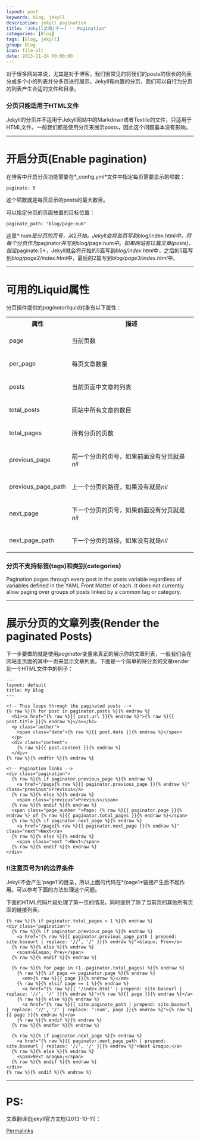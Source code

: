 ```yaml
---
layout: post
keywords: blog, jekyll
description: jekyll pagination
title: "Jekyll文档(十一) -- Pagination"
categories: [Blog]
tags: [Blog, jekyll]
group: Blog
icon: file-alt
date: 2013-11-24 00:00:00
---
```


对于很多网站来说，尤其是对于博客，我们很常见的将我们的posts的很长的列表分成多个小的列表并分多页进行展示。Jekyll有内置的分页，我们可以自行为分页的列表产生合适的文件和目录。

### 分页只能适用于HTML文件

Jekyll的分页并不适用于Jekyll网站中的Markdown或者Textile的文件，只适用于HTML文件。一般我们都是使用分页来展示posts，因此这个问题基本没有影响。

<!--excerpt-->

***

# 开启分页(Enable pagination)

在博客中开启分页功能需要在*\_config.yml*文件中指定每页需要显示的项数：

    paginate: 5

这个项数就是每页显示的posts的最大数目。

可以指定分页的页面放置的目标位置：

    paginate_path: "blog/page:num"

这里*:num*是分页的页号，从*2*开始。Jekyll会将首页写到*blog/index.html*中，将每个分页作为*paginator*并写到*blog/page:num*中。如果网站有12篇文章(posts)，指定*paginate:5*，Jekyll就会将开始的5篇写到*blog/index.html*中，之后的5篇写到*blog/page2/index.html*中，最后的2篇写到*blog/page3/index.html*中。

***

# 可用的Liquid属性

分页插件提供的*paginator*liquid对象有以下属性：

<table cellpadding="10">
  <col width="25%" />
  <col width="75%" />
  <tr>
    <th>属性</th>     
    <th>描述</th>
  </tr>
  <tr>
    <td>
      <p>page</p>
    </td>
    <td>
      <p>当前页数</p>
    </td>
  </tr>
  <tr>
    <td>
      <p>per_page</p>
    </td>
    <td>
      <p>每页文章数量</p>
    </td>
  </tr>
  <tr>
    <td>
      <p>posts</p>
    </td>
    <td>
      <p>当前页面中文章的列表</p>
    </td>
  </tr>
  <tr>
    <td>
      <p>total_posts</p>
    </td>
    <td>
      <p>网站中所有文章的数目</p>
    </td>
  </tr>
  <tr>
    <td>
      <p>total_pages</p>
    </td>
    <td>
      <p>所有分页的页数</p>
    </td>
  </tr>
  <tr>
    <td>
      <p>previous_page</p>
    </td>
    <td>
      <p>前一个分页的页号，如果前面没有分页就是<em>nil</em></p>
    </td>
  </tr>
  <tr>
    <td>
      <p>previous_page_path</p>
    </td>
    <td>
      <p>上一个分页的路径，如果没有就是<em>nil</em></p>
    </td>
  </tr>
  <tr>
    <td>
      <p>next_page</p>
    </td>
    <td>
      <p>下一个分页的页号，如果前面没有分页就是<em>nil</em></p>
    </td>
  </tr>
  <tr>
    <td>
      <p>next_page_path</p>
    </td>
    <td>
      <p>下一个分页的路径，如果没有就是<em>nil</em></p>
    </td>
  </tr>
</table>

### 分页不支持标签(tags)和类别(categories)

Pagination pages through every post in the posts variable regardless of variables defined in the YAML Front Matter of each. It does not currently allow paging over groups of posts linked by a common tag or category.

***

# 展示分页的文章列表(Render the paginated Posts)

下一步要做的就是使用*paginator*变量来真正的展示你的文章列表，一般我们会在网站主页面的其中一页来显示文章列表。下面是一个简单的将分页的文章render到一个HTML文件中的例子：

    ---
    layout: default
    title: My Blog
    ---
    
    <!-- This loops through the paginated posts -->
    {% raw %}{% for post in paginator.posts %}{% endraw %}
      <h1><a href="{% raw %}{{ post.url }}{% endraw %}">{% raw %}{{ post.title }}{% endraw %}</a></h1>
      <p class="author">
        <span class="date">{% raw %}{{ post.date }}{% endraw %}</span>
      </p>
      <div class="content">
        {% raw %}{{ post.content }}{% endraw %}
      </div>
    {% raw %}{% endfor %}{% endraw %}
    
    <!-- Pagination links -->
    <div class="pagination">
      {% raw %}{% if paginator.previous_page %}{% endraw %}
        <a href="/page{% raw %}{{ paginator.previous_page }}{% endraw %}" class="previous">Previous</a>
      {% raw %}{% else %}{% endraw %}
        <span class="previous">Previous</span>
      {% raw %}{% endif %}{% endraw %}
      <span class="page_number ">Page: {% raw %}{{ paginator.page }}{% endraw %} of {% raw %}{{ paginator.total_pages }}{% endraw %}</span>
      {% raw %}{% if paginator.next_page %}{% endraw %}
        <a href="/page{% raw %}{{ paginator.next_page }}{% endraw %}" class="next">Next</a>
      {% raw %}{% else %}{% endraw %}
        <span class="next ">Next</span>
      {% raw %}{% endif %}{% endraw %}
    </div>

### !!注意页号为1的边界条件

Jekyll不会产生‘page1’的目录，所以上面的代码在*/page1*链接产生后不起作用。可以参考下面的方法处理这个问题。

下面的HTML代码片段处理了第一页的情况，同时提供了除了当前页的其他所有页面的链接列表。

    {% raw %}{% if paginator.total_pages > 1 %}{% endraw %}
    <div class="pagination">
      {% raw %}{% if paginator.previous_page %}{% endraw %}
        <a href="{% raw %}{{ paginator.previous_page_path | prepend: site.baseurl | replace: '//', '/' }}{% endraw %}">&laquo; Prev</a>
      {% raw %}{% else %}{% endraw %}
        <span>&laquo; Prev</span>
      {% raw %}{% endif %}{% endraw %}

      {% raw %}{% for page in (1..paginator.total_pages) %}{% endraw %}
        {% raw %}{% if page == paginator.page %}{% endraw %}
          <em>{% raw %}{{ page }}{% endraw %}</em>
        {% raw %}{% elsif page == 1 %}{% endraw %}
          <a href="{% raw %}{{ '/index.html' | prepend: site.baseurl | replace: '//', '/' }}{% endraw %}">{% raw %}{{ page }}{% endraw %}</a>
        {% raw %}{% else %}{% endraw %}
          <a href="{% raw %}{{ site.paginate_path | prepend: site.baseurl | replace: '//', '/' | replace: ':num', page }}{% endraw %}">{% raw %}{{ page }}{% endraw %}</a>
        {% raw %}{% endif %}{% endraw %}
      {% raw %}{% endfor %}{% endraw %}
    
      {% raw %}{% if paginator.next_page %}{% endraw %}
        <a href="{% raw %}{{ paginator.next_page_path | prepend: site.baseurl | replace: '//', '/' }}{% endraw %}">Next &raquo;</a>
      {% raw %}{% else %}{% endraw %}
        <span>Next &raquo;</span>
      {% raw %}{% endif %}{% endraw %}
    </div>
    {% raw %}{% endif %}{% endraw %}

***

# PS:

文章翻译自jekyll官方文档(2013-10-11)：

[Permalinks](http://jekyllrb.com/docs/permalinks/)
